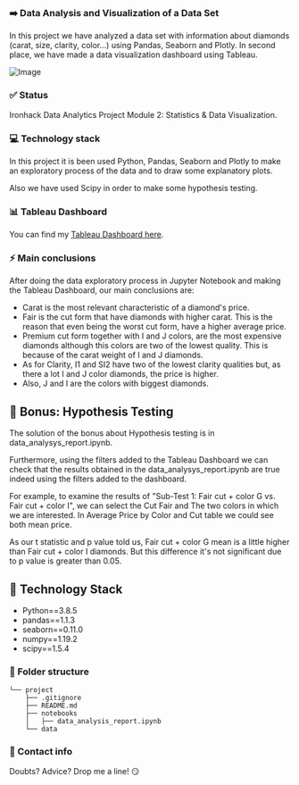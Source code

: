 
### :arrow_right: **Data Analysis and Visualization of a Data Set** 
In this project we have analyzed a data set with information about diamonds (carat, size, clarity, color...) using Pandas, Seaborn and Plotly. In second place, we have made a data visualization dashboard using Tableau.

![Image](https://cisp.cachefly.net/assets/articles/images/resized/0000891341_resized_diamonds1022.jpg)

### :white_check_mark: **Status**
Ironhack Data Analytics Project Module 2: Statistics & Data Visualization.

### :computer: **Technology stack**
In this project it is been used Python, Pandas, Seaborn and Plotly to make an exploratory process of the data and to draw some explanatory plots.

Also we have used Scipy in order to make some hypothesis testing.

### :bar_chart: **Tableau Dashboard**
You can find my [Tableau Dashboard here](https://public.tableau.com/profile/sara.hern.ndez#!/vizhome/ih_datamadpt0420_project_m2_16141539604710/DiamondDashboard?publish=yes). 

### :zap: **Main conclusions**
After doing the data exploratory process in Jupyter Notebook and making the Tableau Dashboard, our main conclusions are:
- Carat is the most relevant characteristic of a diamond's price.
- Fair is the cut form that have diamonds with higher carat. This is the reason that even being the worst cut form, have a higher average price.
- Premium cut form together with I and J colors, are the most expensive diamonds although this colors are two of the lowest quality. This is because of the carat weight of I and J diamonds.
- As for Clarity, I1 and SI2 have two of the lowest clarity qualities but, as there a lot I and J color diamonds, the price is higher.
- Also, J and I are the colors with biggest diamonds.

## :rocket: **Bonus: Hypothesis Testing**
The solution of the bonus about Hypothesis testing is in data_analysys_report.ipynb.

Furthermore, using the filters added to the Tableau Dashboard we can check that the results obtained in the data_analysys_report.ipynb are true indeed using the filters added to the dashboard.

For example, to examine the results of "Sub-Test 1: Fair cut + color G vs. Fair cut + color I", we can select the Cut Fair and The two colors in which we are interested. In Average Price by Color and Cut table we could see both mean price. 

As our t statistic and p value told us, Fair cut + color G mean is a little higher than Fair cut + color I diamonds. But this difference it's not significant due to p value is greater than 0.05.


## :wrench: Technology Stack
- Python==3.8.5
- pandas==1.1.3
- seaborn==0.11.0
- numpy==1.19.2
- scipy==1.5.4


### :file_folder: Folder structure
```
└── project
    ├── .gitignore
    ├── README.md
    ├── notebooks
    │   ├── data_analysis_report.ipynb
    └── data
```

### :love_letter: Contact info
Doubts? Advice? Drop me a line! :smirk:

